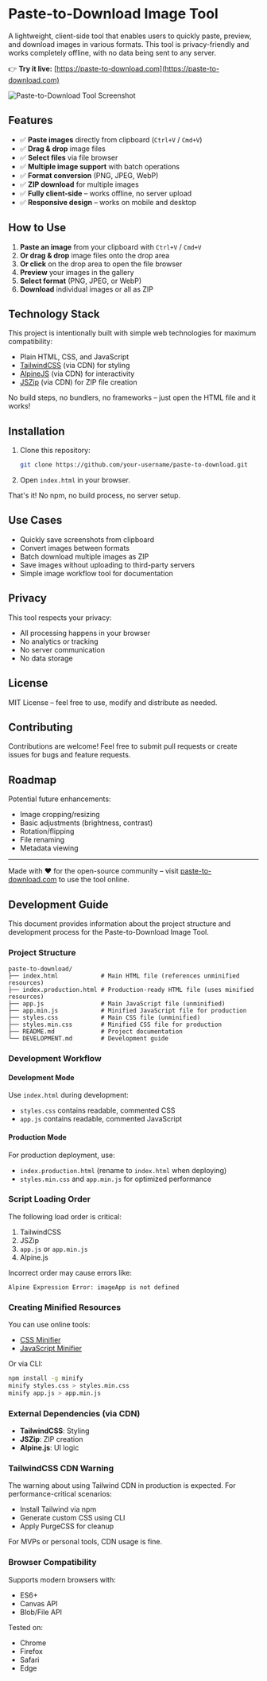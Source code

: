 # Paste-to-Download Image Tool

A lightweight, client-side tool that enables users to quickly paste, preview, and download images in various formats. This tool is privacy-friendly and works completely offline, with no data being sent to any server.

👉 **Try it live:** [https://paste-to-download.com](https://paste-to-download.com)

![Paste-to-Download Tool Screenshot](https://raw.githubusercontent.com/kindtree/paste-to-download/refs/heads/main/Screenshot.png)

## Features

* ✅ **Paste images** directly from clipboard (`Ctrl+V` / `Cmd+V`)
* ✅ **Drag & drop** image files
* ✅ **Select files** via file browser
* ✅ **Multiple image support** with batch operations
* ✅ **Format conversion** (PNG, JPEG, WebP)
* ✅ **ZIP download** for multiple images
* ✅ **Fully client-side** – works offline, no server upload
* ✅ **Responsive design** – works on mobile and desktop

## How to Use

1. **Paste an image** from your clipboard with `Ctrl+V` / `Cmd+V`
2. **Or drag & drop** image files onto the drop area
3. **Or click** on the drop area to open the file browser
4. **Preview** your images in the gallery
5. **Select format** (PNG, JPEG, or WebP)
6. **Download** individual images or all as ZIP

## Technology Stack

This project is intentionally built with simple web technologies for maximum compatibility:

* Plain HTML, CSS, and JavaScript
* [TailwindCSS](https://tailwindcss.com/) (via CDN) for styling
* [AlpineJS](https://alpinejs.dev/) (via CDN) for interactivity
* [JSZip](https://stuk.github.io/jszip/) (via CDN) for ZIP file creation

No build steps, no bundlers, no frameworks – just open the HTML file and it works!

## Installation

1. Clone this repository:

   ```bash
   git clone https://github.com/your-username/paste-to-download.git
   ```

2. Open `index.html` in your browser.

That's it! No npm, no build process, no server setup.

## Use Cases

* Quickly save screenshots from clipboard
* Convert images between formats
* Batch download multiple images as ZIP
* Save images without uploading to third-party servers
* Simple image workflow tool for documentation

## Privacy

This tool respects your privacy:

* All processing happens in your browser
* No analytics or tracking
* No server communication
* No data storage

## License

MIT License – feel free to use, modify and distribute as needed.

## Contributing

Contributions are welcome! Feel free to submit pull requests or create issues for bugs and feature requests.

## Roadmap

Potential future enhancements:

* Image cropping/resizing
* Basic adjustments (brightness, contrast)
* Rotation/flipping
* File renaming
* Metadata viewing

---

Made with ❤️ for the open-source community – visit [paste-to-download.com](https://paste-to-download.com) to use the tool online.

## Development Guide

This document provides information about the project structure and development process for the Paste-to-Download Image Tool.

### Project Structure

```
paste-to-download/
├── index.html            # Main HTML file (references unminified resources)
├── index.production.html # Production-ready HTML file (uses minified resources)
├── app.js                # Main JavaScript file (unminified)
├── app.min.js            # Minified JavaScript file for production
├── styles.css            # Main CSS file (unminified)
├── styles.min.css        # Minified CSS file for production
├── README.md             # Project documentation
└── DEVELOPMENT.md        # Development guide
```

### Development Workflow

#### Development Mode

Use `index.html` during development:

* `styles.css` contains readable, commented CSS
* `app.js` contains readable, commented JavaScript

#### Production Mode

For production deployment, use:

* `index.production.html` (rename to `index.html` when deploying)
* `styles.min.css` and `app.min.js` for optimized performance

### Script Loading Order

The following load order is critical:

1. TailwindCSS
2. JSZip
3. `app.js` or `app.min.js`
4. Alpine.js

Incorrect order may cause errors like:

```
Alpine Expression Error: imageApp is not defined
```

### Creating Minified Resources

You can use online tools:

* [CSS Minifier](https://cssminifier.com/)
* [JavaScript Minifier](https://javascript-minifier.com/)

Or via CLI:

```bash
npm install -g minify
minify styles.css > styles.min.css
minify app.js > app.min.js
```

### External Dependencies (via CDN)

* **TailwindCSS**: Styling
* **JSZip**: ZIP creation
* **Alpine.js**: UI logic

### TailwindCSS CDN Warning

The warning about using Tailwind CDN in production is expected. For performance-critical scenarios:

* Install Tailwind via npm
* Generate custom CSS using CLI
* Apply PurgeCSS for cleanup

For MVPs or personal tools, CDN usage is fine.

### Browser Compatibility

Supports modern browsers with:

* ES6+
* Canvas API
* Blob/File API

Tested on:

* Chrome
* Firefox
* Safari
* Edge
